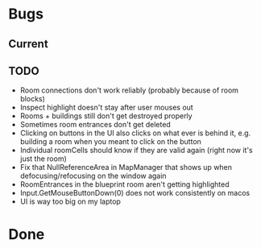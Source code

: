 # Bugs

## Current


## TODO

- Room connections don't work reliably (probably because of room blocks)
- Inspect highlight doesn't stay after user mouses out
- Rooms + buildings still don't get destroyed properly
- Sometimes room entrances don't get deleted  
- Clicking on buttons in the UI also clicks on what ever is behind it, e.g. building a room when you meant to click on the button
- Individual roomCells should know if they are valid again (right now it's just the room)
- Fix that NullReferenceArea in MapManager that shows up when defocusing/refocusing on the window again
- RoomEntrances in the blueprint room aren't getting highlighted
- Input.GetMouseButtonDown(0) does not work consistently on macos
- UI is way too big on my laptop

# Done

